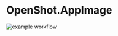# OpenShot.AppImage

![example workflow](https://github.com/nx-appbuild-hub/OpenShot.AppImage//actions/workflows/makefile.yml/badge.svg)
